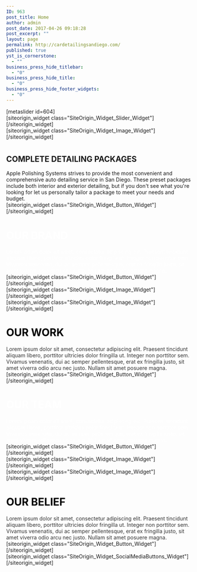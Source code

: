 ```yaml
---
ID: 963
post_title: Home
author: admin
post_date: 2017-04-26 09:18:28
post_excerpt: ""
layout: page
permalink: http://cardetailingsandiego.com/
published: true
yst_is_cornerstone:
  - ""
business_press_hide_titlebar:
  - "0"
business_press_hide_title:
  - "0"
business_press_hide_footer_widgets:
  - "0"
---
```

<div id="pl-963" class="panel-layout">
<div id="pg-963-0" class="panel-grid panel-no-style" data-style="{&quot;background_image_attachment&quot;:false,&quot;background_display&quot;:&quot;tile&quot;,&quot;cell_alignment&quot;:&quot;flex-start&quot;}">
<div id="pgc-963-0-0" class="panel-grid-cell" data-style="{&quot;background_image_attachment&quot;:false,&quot;background_display&quot;:&quot;tile&quot;,&quot;vertical_alignment&quot;:&quot;auto&quot;}" data-weight="1">
<div class="so-panel widget widget_sow-slider panel-first-child panel-last-child" data-index="0" data-style="{&quot;background_image_attachment&quot;:false,&quot;background_display&quot;:&quot;tile&quot;}">[metaslider id=604]</div>
<div id="panel-963-0-0-0" class="so-panel widget widget_sow-slider panel-first-child panel-last-child" data-index="0" data-style="{&quot;background_image_attachment&quot;:false,&quot;background_display&quot;:&quot;tile&quot;}">[siteorigin_widget class="SiteOrigin_Widget_Slider_Widget"]<input type="hidden" value="{&quot;instance&quot;:{&quot;frames&quot;:[{&quot;background_image&quot;:0,&quot;background_image_fallback&quot;:&quot;&quot;,&quot;background_color&quot;:false,&quot;background_image_type&quot;:&quot;cover&quot;,&quot;foreground_image&quot;:0,&quot;foreground_image_fallback&quot;:&quot;&quot;,&quot;url&quot;:&quot;&quot;,&quot;background_videos&quot;:[],&quot;new_window&quot;:false},{&quot;background_image&quot;:0,&quot;background_image_fallback&quot;:&quot;&quot;,&quot;background_color&quot;:false,&quot;background_image_type&quot;:&quot;cover&quot;,&quot;foreground_image&quot;:0,&quot;foreground_image_fallback&quot;:&quot;&quot;,&quot;url&quot;:&quot;&quot;,&quot;background_videos&quot;:[],&quot;new_window&quot;:false}],&quot;controls&quot;:{&quot;speed&quot;:800,&quot;timeout&quot;:8000,&quot;nav_color_hex&quot;:&quot;#FFFFFF&quot;,&quot;nav_style&quot;:&quot;thin&quot;,&quot;nav_size&quot;:25,&quot;swipe&quot;:true,&quot;so_field_container_state&quot;:&quot;open&quot;},&quot;_sow_form_id&quot;:&quot;59080755b05d4&quot;},&quot;args&quot;:{&quot;before_widget&quot;:&quot;&lt;div id=\&quot;panel-963-0-0-0\&quot; class=\&quot;so-panel widget widget_sow-slider panel-first-child panel-last-child\&quot; data-index=\&quot;0\&quot; data-style=\&quot;{&amp;quot;background_image_attachment&amp;quot;:false,&amp;quot;background_display&amp;quot;:&amp;quot;tile&amp;quot;}\&quot; &gt;&quot;,&quot;after_widget&quot;:&quot;&lt;\/div&gt;&quot;,&quot;before_title&quot;:&quot;&lt;h3 class=\&quot;widget-title\&quot;&gt;&quot;,&quot;after_title&quot;:&quot;&lt;\/h3&gt;&quot;,&quot;widget_id&quot;:&quot;widget-0-0-0&quot;}}" />[/siteorigin_widget]</div>
</div>
</div>
<div id="pg-963-1" class="panel-grid panel-has-style" data-style="{&quot;background_display&quot;:&quot;tile&quot;,&quot;row_stretch&quot;:&quot;full&quot;}">
<div class="siteorigin-panels-stretch panel-row-style panel-row-style-for-963-1" data-stretch-type="full">
<div id="pgc-963-1-0" class="panel-grid-cell" data-weight="0.5">
<div id="panel-963-1-0-0" class="so-panel widget widget_sow-image panel-first-child panel-last-child" data-index="1" data-style="{&quot;background_display&quot;:&quot;tile&quot;}">[siteorigin_widget class="SiteOrigin_Widget_Image_Widget"]<input type="hidden" value="{&quot;instance&quot;:{&quot;image&quot;:1283,&quot;image_fallback&quot;:&quot;&quot;,&quot;size&quot;:&quot;full&quot;,&quot;align&quot;:&quot;default&quot;,&quot;title&quot;:&quot;Complete Detailing Packages&quot;,&quot;title_position&quot;:&quot;hidden&quot;,&quot;alt&quot;:&quot;auto_detailing_package&quot;,&quot;url&quot;:&quot;post: 838&quot;,&quot;bound&quot;:true,&quot;full_width&quot;:true,&quot;_sow_form_id&quot;:&quot;590786741b808&quot;,&quot;new_window&quot;:false},&quot;args&quot;:{&quot;before_widget&quot;:&quot;&lt;div id=\&quot;panel-963-1-0-0\&quot; class=\&quot;so-panel widget widget_sow-image panel-first-child panel-last-child\&quot; data-index=\&quot;1\&quot; data-style=\&quot;{&amp;quot;background_display&amp;quot;:&amp;quot;tile&amp;quot;}\&quot; &gt;&quot;,&quot;after_widget&quot;:&quot;&lt;\/div&gt;&quot;,&quot;before_title&quot;:&quot;&lt;h3 class=\&quot;widget-title\&quot;&gt;&quot;,&quot;after_title&quot;:&quot;&lt;\/h3&gt;&quot;,&quot;widget_id&quot;:&quot;widget-1-0-0&quot;}}" />[/siteorigin_widget]</div>
</div>
<div id="pgc-963-1-1" class="panel-grid-cell" data-weight="0.5">
<div id="panel-963-1-1-0" class="so-panel widget widget_sow-editor panel-first-child" data-index="2" data-style="{&quot;padding&quot;:&quot;15px 15px 15px 15px&quot;,&quot;background_display&quot;:&quot;cover&quot;,&quot;font_color&quot;:&quot;#ffffff&quot;,&quot;link_color&quot;:&quot;#81d742&quot;}">
<div class="panel-widget-style panel-widget-style-for-963-1-1-0">
<div class="so-widget-sow-editor so-widget-sow-editor-base">
<div class="siteorigin-widget-tinymce textwidget">
<h1></h1>
<div id="block-yui_3_17_2_10_1491982508933_7671" class="sqs-block html-block sqs-block-html" data-block-type="2">
<div class="sqs-block-content">
<h2>COMPLETE DETAILING PACKAGES</h2>
Apple Polishing Systems strives to provide the most convenient and comprehensive auto detailing service in San Diego. These preset packages include both interior and exterior detailing, but if you don't see what you're looking for let us personally tailor a package to meet your needs and budget.

</div>
</div>
</div>
</div>
</div>
</div>
<div id="panel-963-1-1-1" class="so-panel widget widget_sow-button panel-last-child" data-index="3" data-style="{&quot;background_display&quot;:&quot;tile&quot;,&quot;font_color&quot;:&quot;#ffffff&quot;}">
<div class="panel-widget-style panel-widget-style-for-963-1-1-1">[siteorigin_widget class="SiteOrigin_Widget_Button_Widget"]<input type="hidden" value="{&quot;instance&quot;:{&quot;text&quot;:&quot;VIEW PACKAGES&quot;,&quot;url&quot;:&quot;post: 838&quot;,&quot;button_icon&quot;:{&quot;icon_selected&quot;:&quot;&quot;,&quot;icon_color&quot;:false,&quot;icon&quot;:0,&quot;so_field_container_state&quot;:&quot;open&quot;},&quot;design&quot;:{&quot;width&quot;:false,&quot;width_unit&quot;:&quot;px&quot;,&quot;align&quot;:&quot;left&quot;,&quot;theme&quot;:&quot;atom&quot;,&quot;button_color&quot;:&quot;#dd3333&quot;,&quot;text_color&quot;:&quot;#ffffff&quot;,&quot;hover&quot;:true,&quot;font&quot;:&quot;default&quot;,&quot;font_size&quot;:&quot;1&quot;,&quot;rounding&quot;:&quot;0&quot;,&quot;padding&quot;:&quot;1&quot;,&quot;so_field_container_state&quot;:&quot;open&quot;},&quot;attributes&quot;:{&quot;id&quot;:&quot;&quot;,&quot;classes&quot;:&quot;&quot;,&quot;title&quot;:&quot;&quot;,&quot;onclick&quot;:&quot;&quot;,&quot;rel&quot;:&quot;&quot;,&quot;so_field_container_state&quot;:&quot;open&quot;},&quot;_sow_form_id&quot;:&quot;590790aa26dc3&quot;,&quot;new_window&quot;:false},&quot;args&quot;:{&quot;before_widget&quot;:&quot;&lt;div id=\&quot;panel-963-1-1-1\&quot; class=\&quot;so-panel widget widget_sow-button panel-last-child\&quot; data-index=\&quot;3\&quot; data-style=\&quot;{&amp;quot;background_display&amp;quot;:&amp;quot;tile&amp;quot;,&amp;quot;font_color&amp;quot;:&amp;quot;#ffffff&amp;quot;}\&quot; &gt;&lt;div class=\&quot;panel-widget-style panel-widget-style-for-963-1-1-1\&quot; &gt;&quot;,&quot;after_widget&quot;:&quot;&lt;\/div&gt;&lt;\/div&gt;&quot;,&quot;before_title&quot;:&quot;&lt;h3 class=\&quot;widget-title\&quot;&gt;&quot;,&quot;after_title&quot;:&quot;&lt;\/h3&gt;&quot;,&quot;widget_id&quot;:&quot;widget-1-1-1&quot;}}" />[/siteorigin_widget]</div>
</div>
</div>
</div>
</div>
<div id="pg-963-2" class="panel-grid panel-has-style" data-style="{&quot;background&quot;:&quot;#000000&quot;,&quot;background_display&quot;:&quot;tile&quot;,&quot;row_stretch&quot;:&quot;full&quot;}">
<div class="siteorigin-panels-stretch panel-row-style panel-row-style-for-963-2" data-stretch-type="full">
<div id="pgc-963-2-0" class="panel-grid-cell" data-weight="0.5">
<div id="panel-963-2-0-0" class="so-panel widget widget_sow-editor panel-first-child" data-index="4" data-style="{&quot;background_display&quot;:&quot;tile&quot;}">
<div class="so-widget-sow-editor so-widget-sow-editor-base">
<div class="siteorigin-widget-tinymce textwidget">
<h1><span style="color: #ffffff;">OUR BRAND</span></h1>
<span style="color: #ffffff;">Lorem ipsum dolor sit amet, consectetur adipiscing elit. Praesent tincidunt aliquam libero, porttitor ultricies dolor fringilla ut. Integer non porttitor sem. Vivamus venenatis, dui ac semper pellentesque, erat ex fringilla justo, sit amet viverra odio arcu nec justo. Nullam sit amet posuere magna.</span>

</div>
</div>
</div>
<div id="panel-963-2-0-1" class="so-panel widget widget_sow-button panel-last-child" data-index="5" data-style="{&quot;background_display&quot;:&quot;tile&quot;}">[siteorigin_widget class="SiteOrigin_Widget_Button_Widget"]<input type="hidden" value="{&quot;instance&quot;:{&quot;text&quot;:&quot;CONTACT US&quot;,&quot;url&quot;:&quot;http:\/\/siteorigin.com&quot;,&quot;new_window&quot;:false,&quot;button_icon&quot;:{&quot;icon_selected&quot;:&quot;&quot;,&quot;icon_color&quot;:false,&quot;icon&quot;:0},&quot;design&quot;:{&quot;align&quot;:&quot;left&quot;,&quot;theme&quot;:&quot;wire&quot;,&quot;button_color&quot;:&quot;#ffffff&quot;,&quot;text_color&quot;:&quot;#000000&quot;,&quot;hover&quot;:true,&quot;font_size&quot;:&quot;1&quot;,&quot;rounding&quot;:&quot;0&quot;,&quot;padding&quot;:&quot;1&quot;,&quot;width&quot;:false,&quot;font&quot;:&quot;default&quot;},&quot;attributes&quot;:{&quot;id&quot;:&quot;&quot;,&quot;title&quot;:&quot;&quot;,&quot;onclick&quot;:&quot;&quot;,&quot;classes&quot;:&quot;&quot;,&quot;rel&quot;:&quot;&quot;}},&quot;args&quot;:{&quot;before_widget&quot;:&quot;&lt;div id=\&quot;panel-963-2-0-1\&quot; class=\&quot;so-panel widget widget_sow-button panel-last-child\&quot; data-index=\&quot;5\&quot; data-style=\&quot;{&amp;quot;background_display&amp;quot;:&amp;quot;tile&amp;quot;}\&quot; &gt;&quot;,&quot;after_widget&quot;:&quot;&lt;\/div&gt;&quot;,&quot;before_title&quot;:&quot;&lt;h3 class=\&quot;widget-title\&quot;&gt;&quot;,&quot;after_title&quot;:&quot;&lt;\/h3&gt;&quot;,&quot;widget_id&quot;:&quot;widget-2-0-1&quot;}}" />[/siteorigin_widget]</div>
</div>
<div id="pgc-963-2-1" class="panel-grid-cell" data-weight="0.5">
<div id="panel-963-2-1-0" class="so-panel widget widget_sow-image panel-first-child panel-last-child" data-index="6" data-style="{&quot;background_display&quot;:&quot;tile&quot;}">[siteorigin_widget class="SiteOrigin_Widget_Image_Widget"]<input type="hidden" value="{&quot;instance&quot;:{&quot;image&quot;:1268,&quot;image_fallback&quot;:&quot;http:\/\/layouts.siteorigin.com\/wp-content\/uploads\/2015\/08\/guitar-811343_1280-1.jpg#1280x853&quot;,&quot;size&quot;:&quot;full&quot;,&quot;align&quot;:&quot;default&quot;,&quot;title&quot;:&quot;Interior Detailing&quot;,&quot;title_position&quot;:&quot;hidden&quot;,&quot;alt&quot;:&quot;interior_detailing_san_diego&quot;,&quot;url&quot;:&quot;post: 840&quot;,&quot;bound&quot;:true,&quot;full_width&quot;:true,&quot;_sow_form_id&quot;:&quot;590786a1ccd0f&quot;,&quot;new_window&quot;:false},&quot;args&quot;:{&quot;before_widget&quot;:&quot;&lt;div id=\&quot;panel-963-2-1-0\&quot; class=\&quot;so-panel widget widget_sow-image panel-first-child panel-last-child\&quot; data-index=\&quot;6\&quot; data-style=\&quot;{&amp;quot;background_display&amp;quot;:&amp;quot;tile&amp;quot;}\&quot; &gt;&quot;,&quot;after_widget&quot;:&quot;&lt;\/div&gt;&quot;,&quot;before_title&quot;:&quot;&lt;h3 class=\&quot;widget-title\&quot;&gt;&quot;,&quot;after_title&quot;:&quot;&lt;\/h3&gt;&quot;,&quot;widget_id&quot;:&quot;widget-2-1-0&quot;}}" />[/siteorigin_widget]</div>
</div>
</div>
</div>
<div id="pg-963-3" class="panel-grid panel-has-style" data-style="{&quot;background_display&quot;:&quot;tile&quot;,&quot;row_stretch&quot;:&quot;full&quot;}">
<div class="siteorigin-panels-stretch panel-row-style panel-row-style-for-963-3" data-stretch-type="full">
<div id="pgc-963-3-0" class="panel-grid-cell" data-weight="0.5">
<div id="panel-963-3-0-0" class="so-panel widget widget_sow-image panel-first-child panel-last-child" data-index="7" data-style="{&quot;background_display&quot;:&quot;tile&quot;}">[siteorigin_widget class="SiteOrigin_Widget_Image_Widget"]<input type="hidden" value="{&quot;instance&quot;:{&quot;image&quot;:1051,&quot;image_fallback&quot;:&quot;http:\/\/layouts.siteorigin.com\/wp-content\/uploads\/2015\/08\/hat-15263_1280.jpg#1280x853&quot;,&quot;size&quot;:&quot;full&quot;,&quot;align&quot;:&quot;default&quot;,&quot;title&quot;:&quot;&quot;,&quot;title_position&quot;:&quot;hidden&quot;,&quot;alt&quot;:&quot;&quot;,&quot;url&quot;:&quot;&quot;,&quot;bound&quot;:true,&quot;_sow_form_id&quot;:&quot;590786ba499c7&quot;,&quot;new_window&quot;:false,&quot;full_width&quot;:false},&quot;args&quot;:{&quot;before_widget&quot;:&quot;&lt;div id=\&quot;panel-963-3-0-0\&quot; class=\&quot;so-panel widget widget_sow-image panel-first-child panel-last-child\&quot; data-index=\&quot;7\&quot; data-style=\&quot;{&amp;quot;background_display&amp;quot;:&amp;quot;tile&amp;quot;}\&quot; &gt;&quot;,&quot;after_widget&quot;:&quot;&lt;\/div&gt;&quot;,&quot;before_title&quot;:&quot;&lt;h3 class=\&quot;widget-title\&quot;&gt;&quot;,&quot;after_title&quot;:&quot;&lt;\/h3&gt;&quot;,&quot;widget_id&quot;:&quot;widget-3-0-0&quot;}}" />[/siteorigin_widget]</div>
</div>
<div id="pgc-963-3-1" class="panel-grid-cell" data-weight="0.5">
<div id="panel-963-3-1-0" class="so-panel widget widget_sow-editor panel-first-child" data-index="8" data-style="{&quot;background_display&quot;:&quot;tile&quot;}">
<div class="so-widget-sow-editor so-widget-sow-editor-base">
<div class="siteorigin-widget-tinymce textwidget">
<h1><span style="color: #000000;">OUR WORK</span></h1>
<span style="color: #333333;">Lorem ipsum dolor sit amet, consectetur adipiscing elit. Praesent tincidunt aliquam libero, porttitor ultricies dolor fringilla ut. Integer non porttitor sem. Vivamus venenatis, dui ac semper pellentesque, erat ex fringilla justo, sit amet viverra odio arcu nec justo. Nullam sit amet posuere magna.</span>

</div>
</div>
</div>
<div id="panel-963-3-1-1" class="so-panel widget widget_sow-button panel-last-child" data-index="9" data-style="{&quot;background_display&quot;:&quot;tile&quot;}">[siteorigin_widget class="SiteOrigin_Widget_Button_Widget"]<input type="hidden" value="{&quot;instance&quot;:{&quot;text&quot;:&quot;CONTACT US&quot;,&quot;url&quot;:&quot;http:\/\/siteorigin.com&quot;,&quot;new_window&quot;:false,&quot;button_icon&quot;:{&quot;icon_selected&quot;:&quot;&quot;,&quot;icon_color&quot;:false,&quot;icon&quot;:0},&quot;design&quot;:{&quot;align&quot;:&quot;left&quot;,&quot;theme&quot;:&quot;wire&quot;,&quot;button_color&quot;:&quot;#000000&quot;,&quot;text_color&quot;:&quot;#dddddd&quot;,&quot;hover&quot;:true,&quot;font_size&quot;:&quot;1&quot;,&quot;rounding&quot;:&quot;0&quot;,&quot;padding&quot;:&quot;1&quot;,&quot;width&quot;:false,&quot;font&quot;:&quot;default&quot;},&quot;attributes&quot;:{&quot;id&quot;:&quot;&quot;,&quot;title&quot;:&quot;&quot;,&quot;onclick&quot;:&quot;&quot;,&quot;classes&quot;:&quot;&quot;,&quot;rel&quot;:&quot;&quot;}},&quot;args&quot;:{&quot;before_widget&quot;:&quot;&lt;div id=\&quot;panel-963-3-1-1\&quot; class=\&quot;so-panel widget widget_sow-button panel-last-child\&quot; data-index=\&quot;9\&quot; data-style=\&quot;{&amp;quot;background_display&amp;quot;:&amp;quot;tile&amp;quot;}\&quot; &gt;&quot;,&quot;after_widget&quot;:&quot;&lt;\/div&gt;&quot;,&quot;before_title&quot;:&quot;&lt;h3 class=\&quot;widget-title\&quot;&gt;&quot;,&quot;after_title&quot;:&quot;&lt;\/h3&gt;&quot;,&quot;widget_id&quot;:&quot;widget-3-1-1&quot;}}" />[/siteorigin_widget]</div>
</div>
</div>
</div>
<div id="pg-963-4" class="panel-grid panel-has-style" data-style="{&quot;background&quot;:&quot;#000000&quot;,&quot;background_display&quot;:&quot;tile&quot;,&quot;row_stretch&quot;:&quot;full&quot;}">
<div class="siteorigin-panels-stretch panel-row-style panel-row-style-for-963-4" data-stretch-type="full">
<div id="pgc-963-4-0" class="panel-grid-cell" data-weight="0.5">
<div id="panel-963-4-0-0" class="so-panel widget widget_sow-editor panel-first-child" data-index="10" data-style="{&quot;background_display&quot;:&quot;tile&quot;}">
<div class="so-widget-sow-editor so-widget-sow-editor-base">
<div class="siteorigin-widget-tinymce textwidget">
<h1><span style="color: #ffffff;">OUR TEAM</span></h1>
<span style="color: #ffffff;">Lorem ipsum dolor sit amet, consectetur adipiscing elit. Praesent tincidunt aliquam libero, porttitor ultricies dolor fringilla ut. Integer non porttitor sem. Vivamus venenatis, dui ac semper pellentesque, erat ex fringilla justo, sit amet viverra odio arcu nec justo. Nullam sit amet posuere magna.</span>

</div>
</div>
</div>
<div id="panel-963-4-0-1" class="so-panel widget widget_sow-button panel-last-child" data-index="11" data-style="{&quot;background_display&quot;:&quot;tile&quot;}">[siteorigin_widget class="SiteOrigin_Widget_Button_Widget"]<input type="hidden" value="{&quot;instance&quot;:{&quot;text&quot;:&quot;CONTACT US&quot;,&quot;url&quot;:&quot;http:\/\/siteorigin.com&quot;,&quot;new_window&quot;:false,&quot;button_icon&quot;:{&quot;icon_selected&quot;:&quot;&quot;,&quot;icon_color&quot;:false,&quot;icon&quot;:0},&quot;design&quot;:{&quot;align&quot;:&quot;left&quot;,&quot;theme&quot;:&quot;wire&quot;,&quot;button_color&quot;:&quot;#ffffff&quot;,&quot;text_color&quot;:&quot;#000000&quot;,&quot;hover&quot;:true,&quot;font_size&quot;:&quot;1&quot;,&quot;rounding&quot;:&quot;0&quot;,&quot;padding&quot;:&quot;1&quot;,&quot;width&quot;:false,&quot;font&quot;:&quot;default&quot;},&quot;attributes&quot;:{&quot;id&quot;:&quot;&quot;,&quot;title&quot;:&quot;&quot;,&quot;onclick&quot;:&quot;&quot;,&quot;classes&quot;:&quot;&quot;,&quot;rel&quot;:&quot;&quot;}},&quot;args&quot;:{&quot;before_widget&quot;:&quot;&lt;div id=\&quot;panel-963-4-0-1\&quot; class=\&quot;so-panel widget widget_sow-button panel-last-child\&quot; data-index=\&quot;11\&quot; data-style=\&quot;{&amp;quot;background_display&amp;quot;:&amp;quot;tile&amp;quot;}\&quot; &gt;&quot;,&quot;after_widget&quot;:&quot;&lt;\/div&gt;&quot;,&quot;before_title&quot;:&quot;&lt;h3 class=\&quot;widget-title\&quot;&gt;&quot;,&quot;after_title&quot;:&quot;&lt;\/h3&gt;&quot;,&quot;widget_id&quot;:&quot;widget-4-0-1&quot;}}" />[/siteorigin_widget]</div>
</div>
<div id="pgc-963-4-1" class="panel-grid-cell" data-weight="0.5">
<div id="panel-963-4-1-0" class="so-panel widget widget_sow-image panel-first-child panel-last-child" data-index="12" data-style="{&quot;background_display&quot;:&quot;tile&quot;}">[siteorigin_widget class="SiteOrigin_Widget_Image_Widget"]<input type="hidden" value="{&quot;instance&quot;:{&quot;image&quot;:0,&quot;image_fallback&quot;:&quot;http:\/\/layouts.siteorigin.com\/wp-content\/uploads\/2015\/08\/match-171579_1280.jpg#1280x853&quot;,&quot;size&quot;:&quot;full&quot;,&quot;title&quot;:&quot;&quot;,&quot;alt&quot;:&quot;&quot;,&quot;url&quot;:&quot;&quot;,&quot;new_window&quot;:false,&quot;bound&quot;:true,&quot;full_width&quot;:false,&quot;align&quot;:&quot;default&quot;,&quot;title_position&quot;:&quot;hidden&quot;},&quot;args&quot;:{&quot;before_widget&quot;:&quot;&lt;div id=\&quot;panel-963-4-1-0\&quot; class=\&quot;so-panel widget widget_sow-image panel-first-child panel-last-child\&quot; data-index=\&quot;12\&quot; data-style=\&quot;{&amp;quot;background_display&amp;quot;:&amp;quot;tile&amp;quot;}\&quot; &gt;&quot;,&quot;after_widget&quot;:&quot;&lt;\/div&gt;&quot;,&quot;before_title&quot;:&quot;&lt;h3 class=\&quot;widget-title\&quot;&gt;&quot;,&quot;after_title&quot;:&quot;&lt;\/h3&gt;&quot;,&quot;widget_id&quot;:&quot;widget-4-1-0&quot;}}" />[/siteorigin_widget]</div>
</div>
</div>
</div>
<div id="pg-963-5" class="panel-grid panel-has-style" data-style="{&quot;background_display&quot;:&quot;tile&quot;,&quot;row_stretch&quot;:&quot;full&quot;}">
<div class="siteorigin-panels-stretch panel-row-style panel-row-style-for-963-5" data-stretch-type="full">
<div id="pgc-963-5-0" class="panel-grid-cell" data-weight="0.5">
<div id="panel-963-5-0-0" class="so-panel widget widget_sow-image panel-first-child panel-last-child" data-index="13" data-style="{&quot;background_display&quot;:&quot;tile&quot;}">[siteorigin_widget class="SiteOrigin_Widget_Image_Widget"]<input type="hidden" value="{&quot;instance&quot;:{&quot;image&quot;:0,&quot;image_fallback&quot;:&quot;http:\/\/layouts.siteorigin.com\/wp-content\/uploads\/2015\/08\/oak-1742.jpg#1280x853&quot;,&quot;size&quot;:&quot;full&quot;,&quot;title&quot;:&quot;&quot;,&quot;alt&quot;:&quot;&quot;,&quot;url&quot;:&quot;&quot;,&quot;new_window&quot;:false,&quot;bound&quot;:true,&quot;full_width&quot;:false,&quot;align&quot;:&quot;default&quot;,&quot;title_position&quot;:&quot;hidden&quot;},&quot;args&quot;:{&quot;before_widget&quot;:&quot;&lt;div id=\&quot;panel-963-5-0-0\&quot; class=\&quot;so-panel widget widget_sow-image panel-first-child panel-last-child\&quot; data-index=\&quot;13\&quot; data-style=\&quot;{&amp;quot;background_display&amp;quot;:&amp;quot;tile&amp;quot;}\&quot; &gt;&quot;,&quot;after_widget&quot;:&quot;&lt;\/div&gt;&quot;,&quot;before_title&quot;:&quot;&lt;h3 class=\&quot;widget-title\&quot;&gt;&quot;,&quot;after_title&quot;:&quot;&lt;\/h3&gt;&quot;,&quot;widget_id&quot;:&quot;widget-5-0-0&quot;}}" />[/siteorigin_widget]</div>
</div>
<div id="pgc-963-5-1" class="panel-grid-cell" data-weight="0.5">
<div id="panel-963-5-1-0" class="so-panel widget widget_sow-editor panel-first-child" data-index="14" data-style="{&quot;background_display&quot;:&quot;tile&quot;}">
<div class="so-widget-sow-editor so-widget-sow-editor-base">
<div class="siteorigin-widget-tinymce textwidget">
<h1><span style="color: #000000;">OUR BELIEF</span></h1>
<span style="color: #333333;">Lorem ipsum dolor sit amet, consectetur adipiscing elit. Praesent tincidunt aliquam libero, porttitor ultricies dolor fringilla ut. Integer non porttitor sem. Vivamus venenatis, dui ac semper pellentesque, erat ex fringilla justo, sit amet viverra odio arcu nec justo. Nullam sit amet posuere magna.</span>

</div>
</div>
</div>
<div id="panel-963-5-1-1" class="so-panel widget widget_sow-button panel-last-child" data-index="15" data-style="{&quot;background_display&quot;:&quot;tile&quot;}">[siteorigin_widget class="SiteOrigin_Widget_Button_Widget"]<input type="hidden" value="{&quot;instance&quot;:{&quot;text&quot;:&quot;CONTACT US&quot;,&quot;url&quot;:&quot;http:\/\/siteorigin.com&quot;,&quot;new_window&quot;:false,&quot;button_icon&quot;:{&quot;icon_selected&quot;:&quot;&quot;,&quot;icon_color&quot;:false,&quot;icon&quot;:0},&quot;design&quot;:{&quot;align&quot;:&quot;left&quot;,&quot;theme&quot;:&quot;wire&quot;,&quot;button_color&quot;:&quot;#000000&quot;,&quot;text_color&quot;:&quot;#dddddd&quot;,&quot;hover&quot;:true,&quot;font_size&quot;:&quot;1&quot;,&quot;rounding&quot;:&quot;0&quot;,&quot;padding&quot;:&quot;1&quot;,&quot;width&quot;:false,&quot;font&quot;:&quot;default&quot;},&quot;attributes&quot;:{&quot;id&quot;:&quot;&quot;,&quot;title&quot;:&quot;&quot;,&quot;onclick&quot;:&quot;&quot;,&quot;classes&quot;:&quot;&quot;,&quot;rel&quot;:&quot;&quot;}},&quot;args&quot;:{&quot;before_widget&quot;:&quot;&lt;div id=\&quot;panel-963-5-1-1\&quot; class=\&quot;so-panel widget widget_sow-button panel-last-child\&quot; data-index=\&quot;15\&quot; data-style=\&quot;{&amp;quot;background_display&amp;quot;:&amp;quot;tile&amp;quot;}\&quot; &gt;&quot;,&quot;after_widget&quot;:&quot;&lt;\/div&gt;&quot;,&quot;before_title&quot;:&quot;&lt;h3 class=\&quot;widget-title\&quot;&gt;&quot;,&quot;after_title&quot;:&quot;&lt;\/h3&gt;&quot;,&quot;widget_id&quot;:&quot;widget-5-1-1&quot;}}" />[/siteorigin_widget]</div>
</div>
</div>
</div>
<div id="pg-963-6" class="panel-grid panel-has-style" data-style="{&quot;padding&quot;:&quot;65px&quot;,&quot;background&quot;:&quot;#000000&quot;,&quot;background_display&quot;:&quot;tile&quot;,&quot;row_stretch&quot;:&quot;full&quot;}">
<div class="siteorigin-panels-stretch panel-row-style panel-row-style-for-963-6" data-stretch-type="full">
<div id="pgc-963-6-0" class="panel-grid-cell" data-weight="1">
<div id="panel-963-6-0-0" class="so-panel widget widget_sow-social-media-buttons panel-first-child panel-last-child" data-index="16" data-style="{&quot;background_display&quot;:&quot;tile&quot;}">[siteorigin_widget class="SiteOrigin_Widget_SocialMediaButtons_Widget"]<input type="hidden" value="{&quot;instance&quot;:{&quot;networks&quot;:[{&quot;name&quot;:&quot;facebook&quot;,&quot;url&quot;:&quot;https:\/\/www.facebook.com\/&quot;,&quot;icon_color&quot;:&quot;#ffffff&quot;,&quot;button_color&quot;:&quot;#d3d3d3&quot;,&quot;icon_title&quot;:&quot;&quot;},{&quot;name&quot;:&quot;twitter&quot;,&quot;url&quot;:&quot;https:\/\/twitter.com\/&quot;,&quot;icon_color&quot;:&quot;#ffffff&quot;,&quot;button_color&quot;:&quot;#d3d3d3&quot;,&quot;icon_title&quot;:&quot;&quot;},{&quot;name&quot;:&quot;pinterest&quot;,&quot;url&quot;:&quot;https:\/\/www.pinterest.com\/&quot;,&quot;icon_color&quot;:&quot;#ffffff&quot;,&quot;button_color&quot;:&quot;#d3d3d3&quot;,&quot;icon_title&quot;:&quot;&quot;}],&quot;design&quot;:{&quot;new_window&quot;:true,&quot;theme&quot;:&quot;wire&quot;,&quot;hover&quot;:true,&quot;icon_size&quot;:&quot;2&quot;,&quot;rounding&quot;:&quot;1.5&quot;,&quot;padding&quot;:&quot;1&quot;,&quot;align&quot;:&quot;center&quot;,&quot;margin&quot;:&quot;0.1&quot;},&quot;title&quot;:&quot;&quot;},&quot;args&quot;:{&quot;before_widget&quot;:&quot;&lt;div id=\&quot;panel-963-6-0-0\&quot; class=\&quot;so-panel widget widget_sow-social-media-buttons panel-first-child panel-last-child\&quot; data-index=\&quot;16\&quot; data-style=\&quot;{&amp;quot;background_display&amp;quot;:&amp;quot;tile&amp;quot;}\&quot; &gt;&quot;,&quot;after_widget&quot;:&quot;&lt;\/div&gt;&quot;,&quot;before_title&quot;:&quot;&lt;h3 class=\&quot;widget-title\&quot;&gt;&quot;,&quot;after_title&quot;:&quot;&lt;\/h3&gt;&quot;,&quot;widget_id&quot;:&quot;widget-6-0-0&quot;}}" />[/siteorigin_widget]</div>
</div>
</div>
</div>
</div>